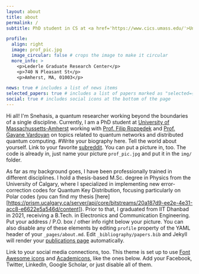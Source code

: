 ```yaml
---
layout: about
title: about
permalink: /
subtitle: PhD student in CS at <a href='https://www.cics.umass.edu/'>University of Massachussetts-Amherst</a> || M.Sc. Physics, University of Calgary || B.Tech. ECE, IIT Dhanbad

profile:
  align: right
  image: prof_pic.jpg
  image_circular: false # crops the image to make it circular
  more_info: >
    <p>Lederle Graduate Research Center</p>
    <p>740 N Pleasant St</p>
    <p>Amherst, MA, 01003</p>

news: true # includes a list of news items
selected_papers: true # includes a list of papers marked as "selected={true}"
social: true # includes social icons at the bottom of the page
---
```


Hi all! I'm Snehasis, a quantum researcher working beyond the boundaries of a single discipline. Currently, I am a PhD student at <a href='https://www.cics.umass.edu/'> University of Massachussetts-Amherst</a> working with <a href='https://www.cics.umass.edu/people/rozpedek-filip'>Prof. Filip Rozpędek</a> and <a href='https://www.cics.umass.edu/people/vardoyan-gayane'>Prof. Gayane Vardoyan</a> on topics related to quantum networks and distributed quantum computing. 
#Write your biography here. Tell the world about yourself. Link to your favorite [subreddit](http://reddit.com). You can put a picture in, too. The code is already in, just name your picture `prof_pic.jpg` and put it in the `img/` folder.

As far as my background goes, I have been professionally trained in different disciplines. I hold a thesis-based M.Sc. degree in Physics from the University of Calgary, where I specialized in implementing new error-correction codes for Quantum Key Distribution, focusing particularly on Polar codes (you can find my thesis [here][https://prism.ucalgary.ca/server/api/core/bitstreams/20a187d9-ee2e-4e31-acc8-e6622e5a546d/content]). Prior to that, I graduated from IIT Dhanbad in 2021, receiving a B.Tech. in Electronics and Communication Engineering.
Put your address / P.O. box / other info right below your picture. You can also disable any of these elements by editing `profile` property of the YAML header of your `_pages/about.md`. Edit `_bibliography/papers.bib` and Jekyll will render your [publications page](/al-folio/publications/) automatically.

Link to your social media connections, too. This theme is set up to use [Font Awesome icons](https://fontawesome.com/) and [Academicons](https://jpswalsh.github.io/academicons/), like the ones below. Add your Facebook, Twitter, LinkedIn, Google Scholar, or just disable all of them.
